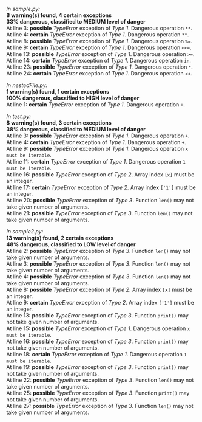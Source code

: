 _In sample.py:_  
**8 warning(s) found, 4 certain exceptions**  
**33% dangerous, classified to MEDIUM level of danger**  
At line 3: **possible** _TypeError_ exception of _Type 1_. Dangerous operation `**`.  
At line 4: **certain** _TypeError_ exception of _Type 1_. Dangerous operation `**`.  
At line 8: **possible** _TypeError_ exception of _Type 1_. Dangerous operation `%=`.  
At line 9: **certain** _TypeError_ exception of _Type 1_. Dangerous operation `<<=`.  
At line 13: **possible** _TypeError_ exception of _Type 1_. Dangerous operation `>=`.  
At line 14: **certain** _TypeError_ exception of _Type 1_. Dangerous operation `in`.  
At line 23: **possible** _TypeError_ exception of _Type 1_. Dangerous operation `*`.  
At line 24: **certain** _TypeError_ exception of _Type 1_. Dangerous operation `<<`.  

_In nestedFile.py:_  
**1 warning(s) found, 1 certain exceptions**  
**100% dangerous, classified to HIGH level of danger**  
At line 1: **certain** _TypeError_ exception of _Type 1_. Dangerous operation `+`.  

_In test.py:_  
**8 warning(s) found, 3 certain exceptions**  
**38% dangerous, classified to MEDIUM level of danger**  
At line 3: **possible** _TypeError_ exception of _Type 1_. Dangerous operation `+`.  
At line 4: **certain** _TypeError_ exception of _Type 1_. Dangerous operation `+`.  
At line 9: **possible** _TypeError_ exception of _Type 1_. Dangerous operation `x must be iterable`.  
At line 11: **certain** _TypeError_ exception of _Type 1_. Dangerous operation `1 must be iterable`.  
At line 16: **possible** _TypeError_ exception of _Type 2_. Array index `[x]` must be an integer.  
At line 17: **certain** _TypeError_ exception of _Type 2_. Array index `['1']` must be an integer.  
At line 20: **possible** _TypeError_ exception of _Type 3_. Function `len()` may not take given number of arguments.  
At line 21: **possible** _TypeError_ exception of _Type 3_. Function `len()` may not take given number of arguments.  

_In sample2.py:_  
**13 warning(s) found, 2 certain exceptions**  
**48% dangerous, classified to LOW level of danger**  
At line 2: **possible** _TypeError_ exception of _Type 3_. Function `len()` may not take given number of arguments.  
At line 3: **possible** _TypeError_ exception of _Type 3_. Function `len()` may not take given number of arguments.  
At line 4: **possible** _TypeError_ exception of _Type 3_. Function `len()` may not take given number of arguments.  
At line 8: **possible** _TypeError_ exception of _Type 2_. Array index `[x]` must be an integer.  
At line 9: **certain** _TypeError_ exception of _Type 2_. Array index `['1']` must be an integer.  
At line 13: **possible** _TypeError_ exception of _Type 3_. Function `print()` may not take given number of arguments.  
At line 15: **possible** _TypeError_ exception of _Type 1_. Dangerous operation `x must be iterable`.  
At line 16: **possible** _TypeError_ exception of _Type 3_. Function `print()` may not take given number of arguments.  
At line 18: **certain** _TypeError_ exception of _Type 1_. Dangerous operation `1 must be iterable`.  
At line 19: **possible** _TypeError_ exception of _Type 3_. Function `print()` may not take given number of arguments.  
At line 22: **possible** _TypeError_ exception of _Type 3_. Function `len()` may not take given number of arguments.  
At line 25: **possible** _TypeError_ exception of _Type 3_. Function `print()` may not take given number of arguments.  
At line 27: **possible** _TypeError_ exception of _Type 3_. Function `len()` may not take given number of arguments.  

